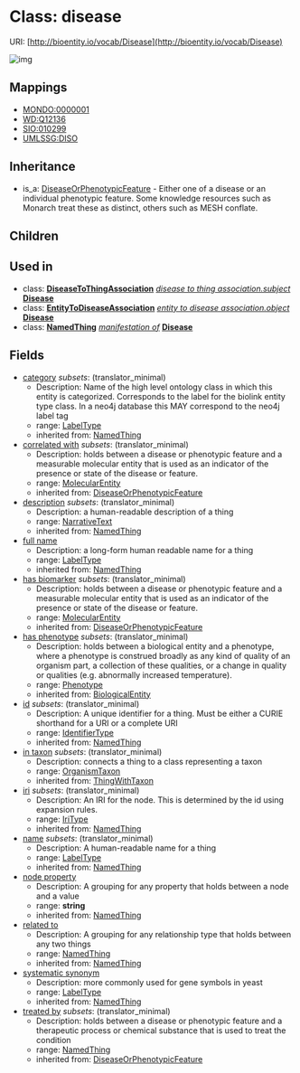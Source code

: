 # Class: disease




URI: [http://bioentity.io/vocab/Disease](http://bioentity.io/vocab/Disease)

![img](http://yuml.me/diagram/nofunky;dir:TB/class/\[Disease|id(i):identifier_type%20%3F;name(i):label_type%20%3F;category(i):label_type%20%3F;node_property(i):string%20%3F;iri(i):iri_type%20%3F;full_name(i):label_type%20%3F;description(i):narrative_text%20%3F;systematic_synonym(i):label_type%20%3F;has_phenotype(i):phenotype%20%3F]-%20treated%20by(i)%20%3F>\[NamedThing],%20\[Disease]-%20has%20biomarker(i)%20%3F>\[MolecularEntity],%20\[Disease]-%20correlated%20with(i)%20%3F>\[MolecularEntity],%20\[Disease]-%20in%20taxon(i)%20%3F>\[OrganismTaxon],%20\[Disease]-%20related%20to(i)%20%3F>\[NamedThing],%20\[DiseaseToThingAssociation]-%20subject(i)>\[Disease],%20\[EntityToDiseaseAssociation]-%20object(i)>\[Disease],%20\[NamedThing]-%20manifestation%20of(i)%20%3F>\[Disease],%20\[DiseaseOrPhenotypicFeature]^-\[Disease])
## Mappings

 * [MONDO:0000001](http://purl.obolibrary.org/obo/MONDO_0000001)
 * [WD:Q12136](http://purl.obolibrary.org/obo/WD_Q12136)
 * [SIO:010299](http://semanticscience.org/resource/SIO_010299)
 * [UMLSSG:DISO](http://purl.obolibrary.org/obo/UMLSSG_DISO)
## Inheritance

 *  is_a: [DiseaseOrPhenotypicFeature](DiseaseOrPhenotypicFeature.md) - Either one of a disease or an individual phenotypic feature. Some knowledge resources such as Monarch treat these as distinct, others such as MESH conflate.
## Children

## Used in

 *  class: **[DiseaseToThingAssociation](DiseaseToThingAssociation.md)** *[disease to thing association.subject](disease_to_thing_association_subject.md)* **[Disease](Disease.md)**
 *  class: **[EntityToDiseaseAssociation](EntityToDiseaseAssociation.md)** *[entity to disease association.object](entity_to_disease_association_object.md)* **[Disease](Disease.md)**
 *  class: **[NamedThing](NamedThing.md)** *[manifestation of](manifestation_of.md)* **[Disease](Disease.md)**
## Fields

 * [category](category.md) *subsets*: (translator_minimal)
    * Description: Name of the high level ontology class in which this entity is categorized. Corresponds to the label for the biolink entity type class. In a neo4j database this MAY correspond to the neo4j label tag
    * range: [LabelType](LabelType.md)
    * inherited from: [NamedThing](NamedThing.md)
 * [correlated with](correlated_with.md) *subsets*: (translator_minimal)
    * Description: holds between a disease or phenotypic feature and a measurable molecular entity that is used as an indicator of the presence or state of the disease or feature.
    * range: [MolecularEntity](MolecularEntity.md)
    * inherited from: [DiseaseOrPhenotypicFeature](DiseaseOrPhenotypicFeature.md)
 * [description](description.md) *subsets*: (translator_minimal)
    * Description: a human-readable description of a thing
    * range: [NarrativeText](NarrativeText.md)
    * inherited from: [NamedThing](NamedThing.md)
 * [full name](full_name.md)
    * Description: a long-form human readable name for a thing
    * range: [LabelType](LabelType.md)
    * inherited from: [NamedThing](NamedThing.md)
 * [has biomarker](has_biomarker.md) *subsets*: (translator_minimal)
    * Description: holds between a disease or phenotypic feature and a measurable molecular entity that is used as an indicator of the presence or state of the disease or feature.
    * range: [MolecularEntity](MolecularEntity.md)
    * inherited from: [DiseaseOrPhenotypicFeature](DiseaseOrPhenotypicFeature.md)
 * [has phenotype](has_phenotype.md) *subsets*: (translator_minimal)
    * Description: holds between a biological entity and a phenotype, where a phenotype is construed broadly as any kind of quality of an organism part, a collection of these qualities, or a change in quality or qualities (e.g. abnormally increased temperature). 
    * range: [Phenotype](Phenotype.md)
    * inherited from: [BiologicalEntity](BiologicalEntity.md)
 * [id](id.md) *subsets*: (translator_minimal)
    * Description: A unique identifier for a thing. Must be either a CURIE shorthand for a URI or a complete URI
    * range: [IdentifierType](IdentifierType.md)
    * inherited from: [NamedThing](NamedThing.md)
 * [in taxon](in_taxon.md) *subsets*: (translator_minimal)
    * Description: connects a thing to a class representing a taxon
    * range: [OrganismTaxon](OrganismTaxon.md)
    * inherited from: [ThingWithTaxon](ThingWithTaxon.md)
 * [iri](iri.md) *subsets*: (translator_minimal)
    * Description: An IRI for the node. This is determined by the id using expansion rules.
    * range: [IriType](IriType.md)
    * inherited from: [NamedThing](NamedThing.md)
 * [name](name.md) *subsets*: (translator_minimal)
    * Description: A human-readable name for a thing
    * range: [LabelType](LabelType.md)
    * inherited from: [NamedThing](NamedThing.md)
 * [node property](node_property.md)
    * Description: A grouping for any property that holds between a node and a value
    * range: **string**
    * inherited from: [NamedThing](NamedThing.md)
 * [related to](related_to.md)
    * Description: A grouping for any relationship type that holds between any two things
    * range: [NamedThing](NamedThing.md)
    * inherited from: [NamedThing](NamedThing.md)
 * [systematic synonym](systematic_synonym.md)
    * Description: more commonly used for gene symbols in yeast
    * range: [LabelType](LabelType.md)
    * inherited from: [NamedThing](NamedThing.md)
 * [treated by](treated_by.md) *subsets*: (translator_minimal)
    * Description: holds between a disease or phenotypic feature and a therapeutic process or chemical substance that is used to treat the condition 
    * range: [NamedThing](NamedThing.md)
    * inherited from: [DiseaseOrPhenotypicFeature](DiseaseOrPhenotypicFeature.md)
